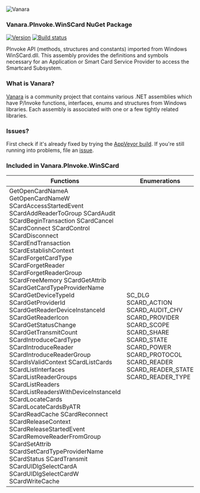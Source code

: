 ﻿![Vanara](https://raw.githubusercontent.com/dahall/Vanara/master/docs/icons/VanaraHeading.png)
### **Vanara.PInvoke.WinSCard NuGet Package**
[![Version](https://img.shields.io/nuget/v/Vanara.PInvoke.WinSCard?label=NuGet&style=flat-square)](https://github.com/dahall/Vanara/releases)
[![Build status](https://img.shields.io/appveyor/build/dahall/vanara?label=AppVeyor%20build&style=flat-square)](https://ci.appveyor.com/project/dahall/vanara)

PInvoke API (methods, structures and constants) imported from Windows WinSCard.dll. This assembly provides the definitions and symbols necessary for an Application or Smart Card Service Provider to access the Smartcard Subsystem.

### **What is Vanara?**

[Vanara](https://github.com/dahall/Vanara) is a community project that contains various .NET assemblies which have P/Invoke functions, interfaces, enums and structures from Windows libraries. Each assembly is associated with one or a few tightly related libraries.

### **Issues?**

First check if it's already fixed by trying the [AppVeyor build](https://ci.appveyor.com/nuget/vanara-prerelease).
If you're still running into problems, file an [issue](https://github.com/dahall/Vanara/issues).

### **Included in Vanara.PInvoke.WinSCard**

Functions | Enumerations | Structures
--- | --- | ---
GetOpenCardNameA GetOpenCardNameW SCardAccessStartedEvent SCardAddReaderToGroup SCardAudit SCardBeginTransaction SCardCancel SCardConnect SCardControl SCardDisconnect SCardEndTransaction SCardEstablishContext SCardForgetCardType SCardForgetReader SCardForgetReaderGroup SCardFreeMemory SCardGetAttrib SCardGetCardTypeProviderName SCardGetDeviceTypeId SCardGetProviderId SCardGetReaderDeviceInstanceId SCardGetReaderIcon SCardGetStatusChange SCardGetTransmitCount SCardIntroduceCardType SCardIntroduceReader SCardIntroduceReaderGroup SCardIsValidContext SCardListCards SCardListInterfaces SCardListReaderGroups SCardListReaders SCardListReadersWithDeviceInstanceId SCardLocateCards SCardLocateCardsByATR SCardReadCache SCardReconnect SCardReleaseContext SCardReleaseStartedEvent SCardRemoveReaderFromGroup SCardSetAttrib SCardSetCardTypeProviderName SCardStatus SCardTransmit SCardUIDlgSelectCardA SCardUIDlgSelectCardW SCardWriteCache  | SC_DLG SCARD_ACTION SCARD_AUDIT_CHV SCARD_PROVIDER SCARD_SCOPE SCARD_SHARE SCARD_STATE SCARD_POWER SCARD_PROTOCOL SCARD_READER SCARD_READER_STATE SCARD_READER_TYPE                                     | SCARD_RET OPENCARD_SEARCH_CRITERIA OPENCARDNAME OPENCARDNAME_EX SCARD_ATRMASK SCARD_READERSTATE SCARDHANDLE SCARD_IO_REQUEST SCARD_T0_COMMAND SCARD_T0_REQUEST SCARD_T1_REQUEST                                     
